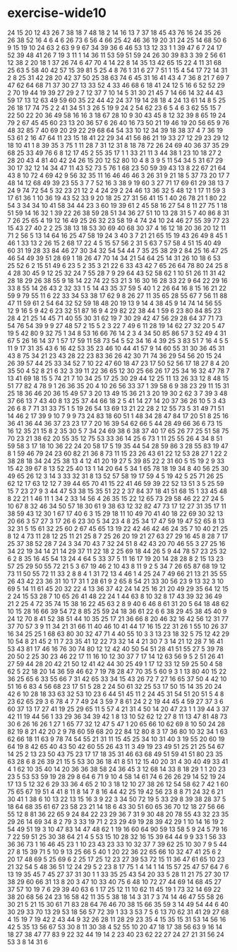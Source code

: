 # exercise-wide10
24
15
20
12
43
26
7
38
18
7
48
18
2
14
16
13
7
37
18
45
43
76
16
24
35
26
26
38
52
16
4
6
4
6
26
73
6
56
4
66
25
42
46
36
19
20
31
24
25
14
68
50
6
9
15
19
10
24
63
2
63
9
9
67
34
39
36
6
46
53
13
12
33
1
1
39
47
6
7
24
17
52
39
48
41
26
7
19
3
11
1
14
36
11
53
59
51
59
24
26
30
39
83
3
39
2
56
61
12
38
2
20
18
1
37
26
74
6
47
70
4
14
22
8
14
35
13
42
65
15
22
4
11
31
68
25
63
5
58
40
42
57
15
39
81
5
25
4
8
76
1
31
6
27
7
51
1
15
4
54
17
72
14
31
2
8
25
31
42
28
20
42
37
50
25
38
63
74
6
45
31
16
41
43
4
7
36
8
21
7
69
7
47
62
64
68
71
37
30
27
13
33
52
4
33
46
68
6
18
41
24
12
5
16
6
52
52
29
2
70
19
44
19
39
27
29
2
7
12
37
7
10
14
5
31
30
21
45
7
14
66
14
32
44
43
59
17
13
12
63
49
59
60
35
22
44
42
24
37
19
14
28
18
4
24
13
61
14
8
5
25
26
18
17
74
75
2
2
41
34
51
3
26
5
19
9
24
2
54
62
23
6
5
4
6
3
62
55
15
7
22
50
22
20
36
49
58
16
16
3
18
67
28
10
9
30
43
45
8
12
32
39
8
65
19
24
79
2
67
45
45
60
23
13
20
36
57
6
26
40
16
73
50
21
19
46
19
20
56
65
9
76
48
32
85
7
40
69
20
29
22
29
68
64
54
33
10
12
34
39
18
38
37
4
7
36
19
53
61
2
16
47
64
11
23
15
18
41
22
29
34
41
56
86
21
19
33
27
12
29
23
29
12
18
10
41
1
8
39
35
3
75
1
11
28
7
31
12
31
8
18
78
72
26
24
69
40
36
37
35
29
68
25
33
49
76
6
8
12
17
45
2
55
35
17
1
1
33
21
11
3
44
38
1
23
10
18
27
2
28
20
43
4
81
40
42
24
26
15
20
12
52
80
10
4
8
3
9
5
11
54
34
5
31
67
29
30
17
32
12
14
34
47
11
43
52
73
5
76
1
68
23
50
59
39
43
13
8
22
67
21
64
43
8
10
72
4
69
42
9
56
32
35
11
16
46
46
46
3
26
31
9
21
18
5
37
73
20
17
7
48
14
12
68
49
39
23
55
3
7
7
52
16
3
38
9
19
60
3
27
71
17
69
61
29
38
13
7
24
9
74
72
54
5
32
23
21
12
2
4
24
29
2
24
46
13
36
32
5
48
12
1
17
11
59
3
17
61
36
1
10
36
19
43
52
33
9
20
18
25
27
31
56
41
15
1
40
26
78
21
1
80
22
54
3
34
34
10
41
58
34
44
23
3
60
19
39
61
2
45
58
16
27
54
8
11
27
75
1
18
51
59
14
16
32
1
39
22
26
38
59
28
51
34
36
27
51
10
13
28
31
5
7
40
86
8
31
7
26
25
65
4
19
12
16
49
25
26
32
23
58
19
4
74
24
10
24
46
27
55
39
77
23
15
43
27
40
2
2
25
38
13
18
53
30
69
40
68
30
37
4
16
12
18
20
36
20
12
11
71
2
56
5
13
14
64
16
25
47
58
19
24
3
40
3
7
21
21
65
15
19
43
26
49
8
45
1
46
1
33
13
2
26
15
2
68
17
22
4
5
15
57
56
2
31
5
63
7
57
58
4
51
15
40
49
60
31
19
28
33
84
46
27
30
34
32
54
54
44
7
35
25
38
29
2
84
25
16
47
25
46
54
49
39
51
28
69
1
18
26
47
70
14
34
21
54
64
25
14
31
26
10
18
6
53
25
52
6
2
15
51
49
6
23
5
2
35
3
21
22
6
33
43
42
7
65
26
64
78
80
24
25
8
4
28
30
45
9
12
25
32
24
7
55
28
7
9
29
64
43
52
58
62
1
10
51
26
11
31
42
28
18
29
26
38
55
9
18
14
22
74
22
53
21
3
16
30
16
28
33
22
9
64
22
29
16
33
8
55
14
26
43
2
32
33
1
5
14
43
35
37
59
5
40
1
2
26
64
16
8
15
16
21
22
59
9
79
55
11
6
22
33
34
53
38
17
62
9
8
26
27
11
35
65
28
55
67
7
56
11
88
47
11
59
61
2
54
64
32
52
59
18
48
20
19
13
9
14
4
38
45
9
14
74
14
56
55
12
9
16
5
9
42
6
23
32
51
87
16
9
4
29
82
22
38
44
1
59
6
23
80
84
85
23
28
4
21
25
14
45
71
40
55
30
31
62
19
7
30
29
42
47
56
29
28
64
37
71
73
54
76
54
39
9
9
27
48
57
2
15
5
2
3
22
7
49
6
11
28
19
14
62
27
32
20
5
47
19
5
42
80
9
32
75
1
34
8
53
16
66
76
14
2
3
4
34
50
85
86
57
3
52
49
4
31
67
5
26
16
14
37
1
57
17
59
11
58
73
54
5
52
34
16
4
39
25
3
83
51
7
16
4
5
5
11
9
17
31
35
43
6
16
42
53
35
23
46
10
44
41
57
9
14
60
55
31
30
36
45
31
43
8
75
34
21
23
43
28
22
23
83
36
26
42
30
71
74
36
29
54
56
20
15
24
26
39
57
44
25
33
34
52
7
10
22
47
60
18
47
23
17
50
52
56
17
18
27
8
4
20
35
50
4
52
8
21
6
32
3
39
11
22
36
65
12
30
25
66
26
17
25
34
16
32
47
78
7
13
41
69
18
15
5
74
21
7
10
34
25
17
25
30
29
44
12
25
11
13
26
33
12
8
48
15
51
77
82
4
78
9
1
26
36
35
20
4
10
26
56
33
37
1
39
58
6
9
38
23
29
11
15
31
25
18
36
46
20
36
15
49
57
3
20
13
49
15
36
21
3
20
19
30
2
62
3
7
39
3
48
37
66
13
7
43
40
8
13
25
37
44
66
18
2
5
41
14
27
14
20
37
36
26
10
5
3
43
26
6
8
7
71
31
33
75
1
5
19
26
54
13
69
13
21
22
28
2
12
55
73
5
31
49
71
51
14
46
2
17
39
9
10
7
9
9
73
24
83
18
60
51
1
48
34
28
47
84
17
20
51
8
25
16
36
41
36
44
36
37
23
23
17
7
20
16
39
54
62
66
5
44
28
49
66
36
6
73
15
16
12
35
21
15
8
2
35
30
5
7
34
24
69
38
6
38
37
40
17
65
26
77
25
51
58
75
70
23
21
38
62
20
55
35
12
75
53
33
36
14
25
6
73
1
11
25
55
26
4
34
8
51
59
58
3
17
18
10
36
22
24
20
58
17
5
19
35
44
54
28
59
86
3
28
55
83
19
47
8
1
59
46
79
24
23
60
82
21
36
8
73
11
15
23
26
43
61
22
12
53
28
27
1
22
2
38
28
18
34
24
25
38
13
4
12
41
20
19
27
5
39
85
22
2
31
60
5
15
19
2
9
33
15
42
39
67
8
13
52
25
40
13
1
14
20
64
5
34
1
65
78
18
19
34
8
40
56
25
30
49
65
26
12
3
14
3
33
32
31
8
13
52
57
58
19
17
59
4
5
19
42
5
25
71
26
25
62
12
17
63
12
12
7
39
44
65
70
41
15
22
41
46
59
39
22
52
13
51
3
5
25
59
15
7
23
27
9
3
44
47
53
38
15
35
51
22
2
37
84
37
18
41
51
68
15
1
33
45
48
8
22
21
1
46
11
1
34
2
33
14
56
4
26
35
15
22
12
65
73
29
58
46
22
27
24
5
10
67
8
32
46
34
50
57
18
30
61
9
38
63
12
32
82
47
73
17
12
27
31
35
17
11
38
59
43
12
30
1
67
17
40
6
3
15
29
18
11
10
49
70
41
40
18
22
69
30
32
13
20
66
3
57
27
3
17
26
6
23
30
5
34
23
4
8
25
34
17
47
59
19
47
52
65
8
13
32
31
5
15
61
32
25
60
2
67
45
65
13
19
22
42
46
42
46
24
35
7
10
40
21
25
8
12
4
73
11
28
12
25
11
21
25
8
7
25
26
20
19
21
27
63
27
29
16
45
8
28
7
17
25
37
38
52
28
7
24
3
34
70
43
7
32
24
51
8
42
43
20
70
46
55
3
27
25
16
34
22
19
34
14
21
14
29
37
11
22
18
2
25
69
18
44
26
5
9
44
78
57
23
25
32
6
2
8
35
16
45
54
13
24
4
64
5
33
37
5
11
16
17
19
20
14
28
28
8
2
15
13
23
57
25
29
50
55
72
21
5
3
67
19
46
2
10
43
8
11
9
2
5
34
7
26
65
87
68
19
12
73
11
50
55
72
11
33
2
8
8
4
1
31
72
13
4
46
1
4
25
24
7
49
66
21
13
21
35
55
26
43
42
23
36
31
10
17
31
1
28
61
9
2
65
8
54
21
33
30
56
23
9
13
32
3
10
69
5
14
11
61
45
20
32
22
4
13
36
37
42
24
14
25
16
21
20
49
29
35
64
12
15
2
24
15
53
28
7
10
65
26
41
48
22
24
1
44
63
8
10
32
8
17
43
39
32
36
49
21
2
25
4
72
35
74
15
38
16
22
45
63
2
8
9
40
6
46
8
61
31
20
5
64
18
48
62
10
15
28
16
66
39
54
72
8
85
25
59
24
18
36
61
22
6
6
38
29
45
38
45
40
9
24
12
70
8
41
52
38
51
44
10
35
25
17
21
36
66
8
20
46
32
16
42
56
12
31
77
37
70
57
3
9
11
34
21
31
66
11
40
46
10
41
44
17
16
15
22
31
26
1
55
10
26
37
16
34
25
25
1
68
63
80
30
32
47
71
4
40
55
10
3
3
13
23
18
32
5
75
12
42
29
10
54
8
21
45
2
11
7
23
35
41
12
22
73
32
14
4
21
30
7
3
14
21
12
28
7
16
41
53
43
81
17
46
16
76
30
74
80
12
12
42
40
50
54
51
28
41
51
55
27
5
39
78
20
50
2
25
30
23
46
22
17
11
16
10
12
30
37
7
17
14
12
63
56
9
5
2
51
26
41
27
59
44
28
20
42
21
50
12
41
42
44
30
25
49
1
17
12
33
12
59
25
50
4
58
62
5
22
18
20
14
36
59
46
62
7
19
78
28
47
70
35
5
60
9
3
1
13
80
40
15
22
36
25
65
6
33
55
66
7
31
42
65
33
34
15
43
26
72
7
27
16
65
37
50
4
42
10
51
16
6
83
4
56
68
23
17
51
5
28
2
24
50
61
32
25
53
17
50
15
14
35
20
24
42
6
10
28
18
33
63
32
53
10
23
6
44
51
45
11
2
24
45
31
54
51
20
51
5
4
8
23
62
65
29
3
6
78
4
7
7
49
24
3
59
7
8
61
24
2
2
19
44
45
4
59
27
37
3
6
60
37
13
17
27
41
19
25
29
65
11
5
57
4
21
31
4
50
14
20
47
23
1
1
39
44
3
37
42
11
19
44
56
1
33
29
36
34
39
42
1
8
13
10
52
62
12
27
8
11
13
47
81
48
73
30
6
26
16
26
1
27
1
65
77
32
12
47
5
47
1
20
65
66
10
62
69
8
10
50
24
28
82
19
8
21
42
20
2
9
78
60
59
68
20
22
84
12
80
8
3
17
36
80
10
32
34
1
63
62
66
18
11
63
9
78
74
54
55
21
31
11
15
45
25
34
10
31
40
3
19
55
20
60
19
64
19
8
42
65
40
43
50
42
60
55
26
43
11
3
49
19
23
49
51
25
21
25
54
67
14
25
2
13
23
50
43
75
23
17
17
18
35
31
46
63
68
49
51
59
41
51
80
23
35
63
28
6
8
26
39
21
15
5
53
30
36
18
41
8
51
12
15
40
20
31
4
30
40
49
33
41
4
1
62
10
35
40
14
20
36
36
38
58
24
36
45
3
12
68
14
33
8
18
29
1
1
20
23
23
5
53
53
59
19
28
29
8
64
6
71
9
10
4
58
14
61
74
6
26
26
29
14
52
19
24
17
13
5
12
32
6
29
33
36
4
65
2
10
3
18
12
10
27
38
26
12
54
58
62
7
42
1
60
75
65
67
19
51
4
41
8
11
8
14
7
8
16
44
42
25
19
42
56
23
8
8
71
24
32
6
21
30
41
1
38
6
10
13
22
13
15
16
3
9
22
3
34
50
72
19
5
33
29
8
39
38
28
37
5
18
64
68
35
61
67
23
58
23
21
14
18
6
43
30
51
60
65
36
70
12
18
27
56
66
55
12
8
81
36
22
65
9
24
84
22
23
29
36
7
31
9
30
48
20
78
55
43
32
23
35
29
26
14
69
34
8
2
79
3
33
19
71
2
23
29
49
19
28
39
42
29
1
10
14
16
19
2
54
49
51
19
3
10
47
83
14
47
48
62
1
19
16
60
64
90
59
13
58
5
9
24
5
79
16
7
22
59
51
25
30
38
64
21
4
5
53
15
10
28
32
16
15
39
64
44
9
9
33
1
56
33
36
36
73
1
16
46
45
23
1
10
23
43
23
33
10
32
37
7
39
62
25
10
30
7
9
5
44
27
8
15
39
71
5
10
9
13
25
66
5
40
1
20
22
36
22
65
66
10
32
47
41
25
6
2
20
17
48
69
5
25
69
6
2
25
17
25
12
23
27
39
53
72
15
11
36
47
61
65
10
23
21
32
54
5
48
36
51
12
24
29
5
2
23
8
17
75
1
4
14
1
14
15
57
25
47
57
64
7
6
13
19
35
45
7
45
27
37
31
30
1
1
33
35
25
43
54
20
33
5
28
11
21
75
27
30
17
38
29
60
66
31
13
8
20
3
47
10
33
40
75
6
48
10
72
27
44
69
14
68
45
27
37
57
10
19
7
6
29
39
40
63
6
1
17
25
12
11
10
62
11
45
19
1
73
32
14
69
22
38
20
68
56
24
23
16
58
42
11
35
5
38
18
14
3
31
7
3
74
14
46
47
55
58
26
30
21
5
21
15
30
61
71
83
28
64
76
46
70
38
15
66
35
59
3
14
49
54
44
6
40
30
29
33
70
13
29
53
18
56
57
72
39
1
33
3
53
7
5
6
13
70
62
31
41
29
27
68
4
15
19
7
19
42
2
43
44
9
32
26
28
11
28
29
23
35
4
15
35
15
31
53
14
56
16
42
5
35
13
56
67
53
30
8
11
30
38
4
52
55
10
20
47
18
17
38
56
63
9
16
14
18
27
38
47
77
83
9
22
32
44
19
14
2
23
40
23
62
22
27
24
27
21
31
56
24
53
3
8
14
31
6
